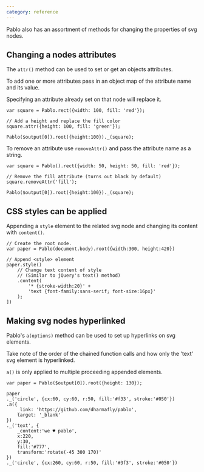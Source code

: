 ```yaml
---
category: reference
---
```


Pablo also has an assortment of methods for changing the properties of 
svg nodes.

Changing a nodes attributes
---------------------------

The `attr()` method can be used to set or get an objects attributes.

To add one or more attributes pass in an object map of the attribute name and 
its value.

Specifying an attribute already set on that node will replace it.

    var square = Pablo.rect({width: 100, fill: 'red'});

    // Add a height and replace the fill color
    square.attr({height: 100, fill: 'green'});

    Pablo($output[0]).root({height:100})._(square);

To remove an attribute use `removeAttr()` and pass the attribute name as a 
string.

    var square = Pablo().rect({width: 50, height: 50, fill: 'red'});

    // Remove the fill attribute (turns out black by default)
    square.removeAttr('fill');

    Pablo($output[0]).root({height:100})._(square);

CSS styles can be applied
-------------------------

Appending a `style` element to the related svg node and changing its content 
with `content()`.

    // Create the root node.
    var paper = Pablo(document.body).root({width:300, height:420})

    // Append <style> element
    paper.style()
        // Change text content of style
        // (Similar to jQuery's text() method)
        .content(
            '* {stroke-width:20}' +
            'text {font-family:sans-serif; font-size:16px}'
        );
    ])

Making svg nodes hyperlinked
----------------------------

Pablo's `a(options)` method can be used to set up hyperlinks on svg elements.

Take note of the order of the chained function calls and how only the 'text' 
svg element is hyperlinked.

`a()` is only applied to multiple proceeding appended elements.

    var paper = Pablo($output[0]).root({height: 130});

    paper
    ._('circle', {cx:60, cy:60, r:50, fill:'#f33', stroke:'#050'})
    .a({
        _link: 'https://github.com/dharmafly/pablo',
        target: '_blank'
    })
    ._('text', {
        _content:'we ♥ pablo',
        x:220,
        y:30,
        fill:'#777',
        transform:'rotate(-45 300 170)'
    })
    ._('circle', {cx:260, cy:60, r:50, fill:'#3f3', stroke:'#050'})